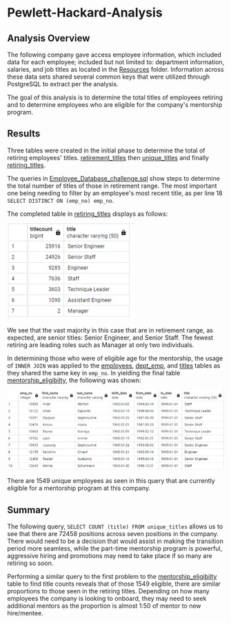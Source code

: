 # Pewlett-Hackard-Analysis

## Analysis Overview

The following company gave access employee information, which included data for each employee; included but not limited to: department information, salaries, and job titles as located in the [Resources](/Resources/) folder. Information across these data sets shared several common keys that were utilized through PostgreSQL to extract per the analysis. 

The goal of this analysis is to determine the total titles of employees retiring and to determine employees who are eligible for the company's mentorship program. 

## Results

Three tables were created in the initial phase to determine the total of retiring employees' titles. [retirement_titles](/Resources/data/retirement_titles.csv) then [unique_titles](/Resources/data/unique_titles.csv) and finally [retiring_titles](/Resources/data/retiring_titles.csv). 

The queries in [Employee_Database_challenge.sql](/Employee_Database_challenge.sql) show steps to determine the total number of titles of those in retirement range. The most important one being needing to filter by an employee's most recent title, as per line 18 `SELECT DISTINCT ON (emp_no) emp_no`. 

The completed table in [retiring_titles](/Resources/data/retiring_titles.csv) displays as follows: 

![Retiring Titles](/Resources/screenshots/retiringtitles.png)

We see that the vast majority in this case that are in retirement range, as expected, are senior titles: Senior Engineer, and Senior Staff. The fewest retiring are leading roles such as Manager at only two individuals. 

In determining those who were of eligible age for the mentorship, the usage of `INNER JOIN` was applied to the [employees](/Resources/data/employees.csv), [dept_emp](/Resources/data/dept_emp.csv), and [titles](/Resources/data/titles.csv) tables as they shared the same key in `emp_no`. In yielding the final table [mentorship_eligibilty](/Resources/data/mentorship_eligibilty.csv), the following was shown: 

![Mentorship Eligibility](/Resources/screenshots/mentorship.png)

There are 1549 unique employees as seen in this query that are currently eligible for a mentorship program at this company. 

## Summary

The following query, `SELECT COUNT (title) FROM unique_titles` allows us to see that there are 72458 positions across seven positions in the company. There would need to be a decision that would assist in making the transition period more seamless, while the part-time mentorship program is powerful, aggressive hiring and promotions may need to take place if so many are retiring so soon. 

Performing a similar query to the first problem to the [mentorship_eligibilty](/Resources/data/mentorship_eligibilty.csv) table to find title counts reveals that of those 1549 eligible, there are similar proportions to those seen in the retiring titles. Depending on how many employees the company is looking to onboard, they may need to seek additional mentors as the proportion is almost 1:50 of mentor to new hire/mentee. 